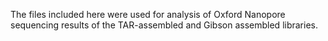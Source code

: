 The files included here were used for analysis of Oxford Nanopore sequencing results of the TAR-assembled and Gibson assembled libraries.